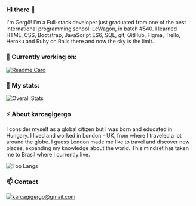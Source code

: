 ### Hi there 👋

I'm Gergő! I'm a Full-stack developer just graduated from one of the best international programming school: LeWagon, in batch #540. I learned HTML, CSS, Bootstrap, JavaScript ES6, SQL, git, GitHub, Figma, Trello, Heroku and Ruby on Rails there and now the sky is the limit.

### 🧪 Currently working on:

[![Readme Card](https://github-readme-stats.vercel.app/api/pin/?username=karcagigergo&repo=github-readme-stats)](https://github.com/karcagigergo/idillchaos-portfolio)




### 👀 My stats:

![Overall Stats](https://github-readme-stats.vercel.app/api?username=karcagigergo&count_private=true&show_icons=true&hide=contribs)

<!--
**karcagigergo/karcagigergo** is a ✨ _special_ ✨ repository because its `README.md` (this file) appears on your GitHub profile.

Here are some ideas to get you started:

- 🔭 I’m currently working on ...
- 🌱 I’m currently learning ...
- 👯 I’m looking to collaborate on ...
- 🤔 I’m looking for help with ...
- 💬 Ask me about ...
- 📫 How to reach me: ...
- 😄 Pronouns: ...
- ⚡ Fun fact: ...
-->
### ⚡ About karcagigergo

I consider myself as a global citizen but I was born and educated in Hungary. I lived and worked in London - UK, from where I traveled a lot around the globe. I guess London made me like to travel and discover new places, expanding my knowledge about the world. This mindset has taken me to Brasil where I currently live.


![Top Langs](https://github-readme-stats.vercel.app/api/top-langs/?username=karcagigergo&layout=compact)

### 📫 Contact

<a href="mailto:karcagigergo@gmail.com">![karcagigergo@gmail.com](https://img.shields.io/badge/Gmail-D14836?style=for-the-badge&logo=gmail&logoColor=white)</a>